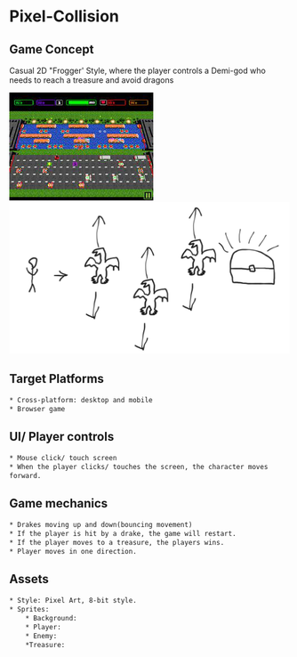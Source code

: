 # Pixel-Collision

## Game Concept 

Casual 2D "Frogger' Style, where the player controls a Demi-god who needs to reach a treasure and avoid dragons



![ScreenShot](./assets/images/Frogger.jpg)
![ScreenShot](./assets/images/drawn-concept.png)



## Target Platforms

    * Cross-platform: desktop and mobile
    * Browser game

## UI/ Player controls
    * Mouse click/ touch screen
    * When the player clicks/ touches the screen, the character moves forward.

## Game mechanics

    * Drakes moving up and down(bouncing movement)
    * If the player is hit by a drake, the game will restart.
    * If the player moves to a treasure, the players wins.
    * Player moves in one direction. 

## Assets

    * Style: Pixel Art, 8-bit style.
    * Sprites:
        * Background:
        * Player:
        * Enemy:
        *Treasure:




